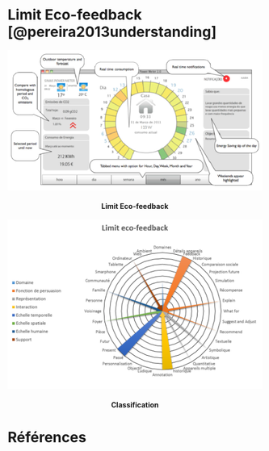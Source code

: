 # Limit Eco-feedback [@pereira2013understanding]


![](images/LimitEcoFeedback-screenshot.png)
<h4 style="text-align:center">
Limit Eco-feedback
</h4>

![](images/LimitEcoFeedback-global.png)
<h4 style="text-align:center">
Classification
</h4>

# Références
